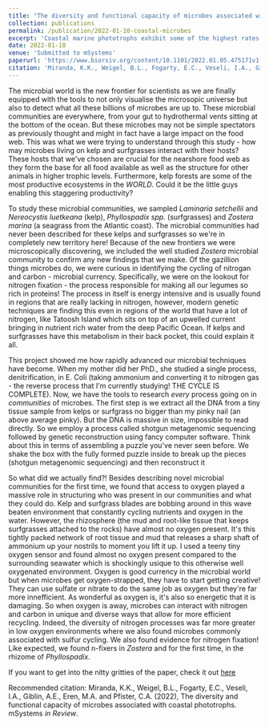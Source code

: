 ```yaml
---
title: "The diversity and functional capacity of microbes associated with coastal phototrophs"
collection: publications
permalink: /publication/2022-01-10-coastal-microbes
excerpt: 'Coastal marine phototrophs exhibit some of the highest rates of primary productivity in the world. They have been found to host a diverse set of microbes, many of which may impact the biology of their phototroph hosts through metabolisms that are unique to microbial taxa. Here we characterized the metabolic functions of phototroph-associated microbial communities using metagenomes collected from 2 species of kelp (Laminaria setchellii and Nereocystis luetkeana) and 3 marine angiosperms (Phyllospadix scouleri, P. serrulatus and Zostera marina), including the rhizomes of two surfgrass species (Phyllospadix spp.) and the seagrass Zostera marina, and the sediments surrounding P. scouleri and Z. marina. Using metagenomic sequencing, we describe 72 metagenome assembled genomes (MAGs) that potentially benefit from being associated with macrophytes and may contribute to macrophyte fitness through their metabolic gene content. All host-associated metagenomes contained genes for the use of dissolved organic matter from hosts and vitamin (B1, B2, B7, B12) biosynthesis. Additionally, we found a range of nitrogen metabolism genes that transform dissolved inorganic nitrogen into forms that may be more available to the host. The rhizosphere of surfgrass and seagrass contained genes for anaerobic microbial metabolisms, including nifH genes associated with nitrogen fixation, despite residing in a well-mixed and oxygenated environment. The range of oxygen environments engineered by macrophytes likely explains the diversity of both oxidizing and reducing microbial metabolisms, and contributes to the functional capabilities of microbes and their influence on carbon and nitrogen cycling in nearshore ecosystems.'
date: 2022-01-10
venue: 'Submitted to mSystems'
paperurl: 'https://www.biorxiv.org/content/10.1101/2022.01.05.475171v1.full.pdf'
citation: 'Miranda, K.K., Weigel, B.L., Fogarty, E.C., Veseli, I.A., Giblin, A.E., Eren, M.A. and Pfister, C.A. (2022), The diversity and functional capacity of microbes associated with coastal phototrophs. mSystems <i>in Review</i>'
---
```

The microbial world is the new frontier for scientists as we are finally equipped with the tools to not only visualise the microsopic universe but also to detect what all these billions of microbes are up to. These microbial communities are everywhere, from your gut to hydrothermal vents sitting at the bottom of the ocean. But these microbes may not be simple spectators as previously thought and might in fact have a large impact on the food web. This was what we were trying to understand through this study - how may microbes living on kelp and surfgrasses interact with their hosts? These hosts that we've chosen are crucial for the nearshore food web as they form the base for all food available as well as the structure for other animals in higher trophic levels. Furthermore, kelp forests are some of the most productive ecosystems in the <i>WORLD</i>. Could it be the little guys enabling this staggering productivity? 

To study these microbial communities, we sampled <i>Laminaria setchellii</i> and <i>Nereocystis luetkeana</i> (kelp), <i>Phyllospadix spp.</i> (surfgrasses) and <i>Zostera marina</i> (a seagrass from the Atlantic coast). The microbial communities had never been described for these kelps and surfgrasses so we're in completely new territory here! Because of the new frontiers we were microscopically discovering, we included the well studied <i>Zostera</i> microbial community to confirm any new findings that we make. Of the gazillion things microbes do, we were curious in identifying the cycling of nitrogan and carbon - microbial currency. Specifically, we were on the lookout for nitrogen fixation - the process responsible for making all our legumes so rich in proteins! The process in itself is energy intensive and is usually found in regions that are really lacking in nitrogen, however, modern genetic techniques are finding this even in regions of the world that have a lot of nitrogen, like Tatoosh Island which sits on top of an upwelled current bringing in nutrient rich water from the deep Pacific Ocean. If kelps and surfgrasses have this metabolism in their back pocket, this could explain it all.

This project showed me how rapidly advanced our microbial techniques have become. When my mother did her PhD., she studied a single process, denitrification, in E. Coli (taking ammonium and converting it to nitrogen gas - the reverse process that I'm currently studying! THE CYCLE IS COMPLETE). Now, we have the tools to research <i>every</i> process going on in <i>communities</i> of microbes. The first step is we extract all the DNA from a tiny tissue sample from kelps or surfgrass no bigger than my pinky nail (an above average pinky). But the DNA is massive in size, impossible to read directly. So we employ a process called shotgun metagenomic sequencing followed by genetic reconstruction using fancy computer software. Think about this in terms of assembling a puzzle you've never seen before. We shake the box with the fully formed puzzle inside to break up the pieces (shotgun metagenomic sequencing) and then reconstruct it 

So what did we actually find?! Besides describing novel microbial communities for the first time, we found that access to oxygen played a massive role in structuring who was present in our communities and what they could do. Kelp and surfgrass blades are bobbing around in this wave beaten environment that constantly cycling nutrients and oxygen in the water. However, the rhizosphere (the mud and root-like tissue that keeps surfgrasses attached to the rocks) have almost no oxygen present. It's this tightly packed network of root tissue and mud that releases a sharp shaft of ammonium up your nostrils to moment you lift it up. I used a teeny tiny oxygen sensor and found almost no oxygen present compared to the surrounding seawater which is shockingly usique to this otherwise well oxygenated environment. Oxygen is good currency in the microbial world but when microbes get oxygen-strapped, they have to start getting creative! They can use sulfate or nitrate to do the same job as oxygen but they're far more innefficient. As wonderful as oxygen is, it's also so energetic that it is damaging. So when oxygen is away, microbes can interact with nitrogen and carbon in unique and diverse ways that allow for more efficient recycling. Indeed, the diversity of nitrogen processes was far more greater in low oxygen environments where we also found microbes commonly associated with sulfur cycling. We also found evidence for nitrogen fixation! Like expected, we found n-fixers in <i>Zostera</i> and for the first time, in the rhizome of <i>Phyllospadix</i>.

If you want to get into the nitty gritties of the paper, check it out [here](https://www.biorxiv.org/content/10.1101/2022.01.05.475171v1.full.pdf)

Recommended citation: Miranda, K.K., Weigel, B.L., Fogarty, E.C., Veseli, I.A., Giblin, A.E., Eren, M.A. and Pfister, C.A. (2022), The diversity and functional capacity of microbes associated with coastal phototrophs. mSystems <i>in Review</i>.
